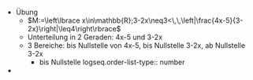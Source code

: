 - Übung
	- $M:=\left\lbrace x\in\mathbb{R};3-2x\neq3<\,\,\left|\frac{4x-5}{3-2x}\right|\leq4\right\rbrace$
	- Unterteilung in 2 Geraden: 4x-5 und 3-2x
	- 3 Bereiche: bis Nullstelle von 4x-5, bis Nullstelle 3-2x, ab Nullstelle 3-2x
		- bis Nullstelle
		  logseq.order-list-type:: number
-